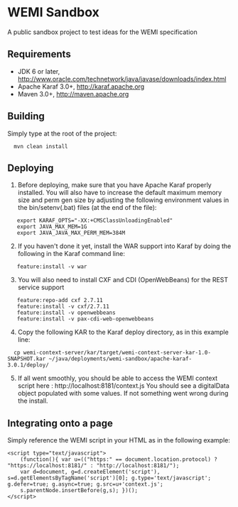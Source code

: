WEMI Sandbox
============

A public sandbox project to test ideas for the WEMI specification

Requirements
------------
* JDK 6 or later, http://www.oracle.com/technetwork/java/javase/downloads/index.html
* Apache Karaf 3.0+, http://karaf.apache.org
* Maven 3.0+, http://maven.apache.org

Building
--------

Simply type at the root of the project:
```
  mvn clean install
```

Deploying
---------

1. Before deploying, make sure that you have Apache Karaf properly installed. You will also have to increase the
default maximum memory size and perm gen size by adjusting the following environment values in the bin/setenv(.bat)
files (at the end of the file):
```
   export KARAF_OPTS="-XX:+CMSClassUnloadingEnabled"
   export JAVA_MAX_MEM=1G
   export JAVA_JAVA_MAX_PERM_MEM=384M
```
2. If you haven't done it yet, install the WAR support into Karaf by doing the following in the Karaf command line:
```
   feature:install -v war
```
3. You will also need to install CXF and CDI (OpenWebBeans) for the REST service support
```
   feature:repo-add cxf 2.7.11
   feature:install -v cxf/2.7.11
   feature:install -v openwebbeans
   feature:install -v pax-cdi-web-openwebbeans
```
4. Copy the following KAR to the Karaf deploy directory, as in this example line:
```
  cp wemi-context-server/kar/target/wemi-context-server-kar-1.0-SNAPSHOT.kar ~/java/deployments/wemi-sandbox/apache-karaf-3.0.1/deploy/
```
5. If all went smoothly, you should be able to access the WEMI context script here : http://localhost:8181/context.js
 You should see a digitalData object populated with some values. If not something went wrong during the install.

 Integrating onto a page
 -----------------------

 Simply reference the WEMI script in your HTML as in the following example:

```
<script type="text/javascript">
    (function(){ var u=(("https:" == document.location.protocol) ? "https://localhost:8181/" : "http://localhost:8181/");
    var d=document, g=d.createElement('script'), s=d.getElementsByTagName('script')[0]; g.type='text/javascript'; g.defer=true; g.async=true; g.src=u+'context.js';
    s.parentNode.insertBefore(g,s); })();
</script>
```